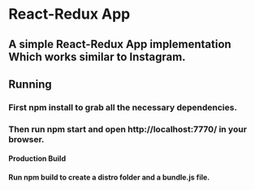 # React-Redux App

## A simple React-Redux App implementation Which works similar to Instagram.

## Running

### First npm install to grab all the necessary dependencies.

### Then run npm start and open http://localhost:7770/ in your browser.

#### Production Build

#### Run npm build to create a distro folder and a bundle.js file.

